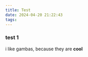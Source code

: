 ```yaml
---
title: Test
date: 2024-04-20 21:22:43
tags:
---
```


### test 1 
i like gambas, because they are **cool**